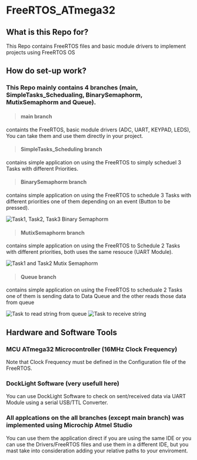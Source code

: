 # FreeRTOS_ATmega32

## What is this Repo for?

This Repo contains FreeRTOS files and basic module drivers to implement projects using FreeRTOS OS 

## How do set-up work? 

### This Repo mainly contains 4 branches (main, SimpleTasks_Schedualing, BinarySemaphorm, MutixSemaphorm and Queue). 

> #### main branch
  containts the FreeRTOS, basic module drivers (ADC, UART, KEYPAD, LEDS), You can take them and use them directly in your project. 

> #### SimpleTasks_Scheduling branch
  contains simple application on using the FreeRTOS to simply scheduel 3 Tasks with different Priorities.

> #### BinarySemaphorm branch
  contains simple application on using the FreeRTOS to schedule 3 Tasks with different priorities one of them depending on an event (Button to be pressed).
  
  ![Task1, Task2, Task3 Binary Semaphorm](https://github.com/SeifAhmed25/FreeRTOS_ATmega32/assets/64741466/1fe3cc52-9eb0-4cac-a87c-75299a153163)

> #### MutixSemaphorm branch
  contains simple application on using the FreeRTOS to Schedule 2 Tasks with different priorities, both uses the same resouce (UART Module). 
  
  ![Task1 and Task2 Mutix Semaphorm](https://github.com/SeifAhmed25/FreeRTOS_ATmega32/assets/64741466/df843675-3783-4ee8-83b5-aa8008e6f08f)

> #### Queue branch
  contains simple application on using the FreeRTOS to scheduale 2 Tasks one of them is sending data to Data Queue and the other reads those data from queue
  
  ![Task to read string from queue](https://github.com/SeifAhmed25/FreeRTOS_ATmega32/assets/64741466/50456258-fbb2-4e44-b01d-26ca1ef8e27d)
  ![Task to receive string ](https://github.com/SeifAhmed25/FreeRTOS_ATmega32/assets/64741466/e3dfe132-3cc6-4618-ac7f-9711c9008db0)

## Hardware and Software Tools 

### MCU ATmega32 Microcontroller (16MHz Clock Frequency)

Note that Clock Frequency must be defined in the Configuration file of the FreeRTOS. 

### DockLight Software (very usefull here) 

You can use DockLight Software to check on sent/received data via UART Module using a serial USB/TTL Converter. 

### All applcations on the all branches (except main branch) was implemented using Microchip Atmel Studio 

You can use them the application direct if you are using the same IDE or you can use the Drivers/FreeRTOS files and use them in a different IDE, but you mast take into consideration adding your relative paths to your enviroment. 

